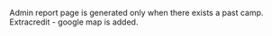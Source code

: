Admin report page is generated only when there exists a past camp.
Extracredit - google map is added. 